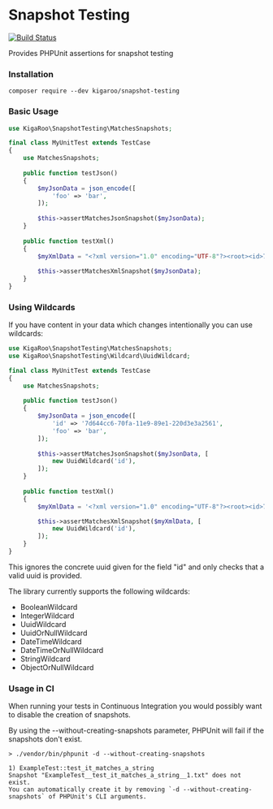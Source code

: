 # Snapshot Testing
[![Build Status](https://travis-ci.org/KigaRoo/snapshot-testing.svg?branch=master)](https://travis-ci.org/KigaRoo/snapshot-testing)

Provides PHPUnit assertions for snapshot testing

### Installation
```
composer require --dev kigaroo/snapshot-testing
```

### Basic Usage
```php
use KigaRoo\SnapshotTesting\MatchesSnapshots;

final class MyUnitTest extends TestCase
{
    use MatchesSnapshots;
    
    public function testJson()
    {
        $myJsonData = json_encode([
            'foo' => 'bar',
        ]);
        
        $this->assertMatchesJsonSnapshot($myJsonData);
    }    
    
    public function testXml()
    {
        $myXmlData = "<?xml version="1.0" encoding="UTF-8"?><root><id>7d644cc6-70fa-11e9-89e1-220d3e3a2561</id></root>";
        
        $this->assertMatchesXmlSnapshot($myJsonData);
    }
}
```

### Using Wildcards
If you have content in your data which changes intentionally you can use wildcards:
```php
use KigaRoo\SnapshotTesting\MatchesSnapshots;
use KigaRoo\SnapshotTesting\Wildcard\UuidWildcard;

final class MyUnitTest extends TestCase
{
    use MatchesSnapshots;
    
    public function testJson()
    {
        $myJsonData = json_encode([
            'id' => '7d644cc6-70fa-11e9-89e1-220d3e3a2561',
            'foo' => 'bar',
        ]);
        
        $this->assertMatchesJsonSnapshot($myJsonData, [
            new UuidWildcard('id'),
        ]);
    }    
    
    public function testXml()
    {
        $myXmlData = '<?xml version="1.0" encoding="UTF-8"?><root><id>7d644cc6-70fa-11e9-89e1-220d3e3a2561</id></root>';

        $this->assertMatchesXmlSnapshot($myXmlData, [
            new UuidWildcard('id'),
        ]);
    }
}
```

This ignores the concrete uuid given for the field "id" and only checks that a valid uuid is provided.

The library currently supports the following wildcards:
- BooleanWildcard
- IntegerWildcard
- UuidWildcard
- UuidOrNullWildcard
- DateTimeWildcard
- DateTimeOrNullWildcard
- StringWildcard
- ObjectOrNullWildcard

### Usage in CI
When running your tests in Continuous Integration you would possibly want to disable the creation of snapshots.

By using the --without-creating-snapshots parameter, PHPUnit will fail if the snapshots don't exist.

```
> ./vendor/bin/phpunit -d --without-creating-snapshots

1) ExampleTest::test_it_matches_a_string
Snapshot "ExampleTest__test_it_matches_a_string__1.txt" does not exist. 
You can automatically create it by removing `-d --without-creating-snapshots` of PHPUnit's CLI arguments.
```